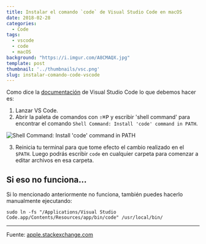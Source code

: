 ```yaml
---
title: Instalar el comando `code` de Visual Studio Code en macOS
date: 2018-02-28
categories:
  - Code
tags:
  - vscode
  - code
  - macOS
background: "https://i.imgur.com/A8CMAQX.jpg"
template: post
thumbnail: '../thumbnails/vsc.png'
slug: instalar-comando-code-vscode
---
```


Como dice la [documentación](https://code.visualstudio.com/docs/setup/mac) de Visual Studio Code lo que debemos hacer es:

1.  Lanzar VS Code.
2.  Abrir la paleta de comandos con <kbd>⇧⌘P</kbd> y escribir 'shell command' para encontrar el comando `Shell Command: Install 'code' command in PATH`.

![Shell Command: Install 'code' command in PATH](https://i.imgur.com/CFGqnSp.gif)

3.  Reinicia tu terminal para que tome efecto el cambio realizado en el `$PATH`. Luego podrás escribir `code` en cualquier carpeta para comenzar a editar archivos en esa carpeta.

## Si eso no funciona...

Si lo mencionado anteriormente no funciona, también puedes hacerlo manualmente ejecutando:

```
sudo ln -fs "/Applications/Visual Studio Code.app/Contents/Resources/app/bin/code" /usr/local/bin/
```

---

Fuente: [apple.stackexchange.com](https://apple.stackexchange.com/questions/294176/how-to-install-visual-studio-codes-code-command-permanently)
